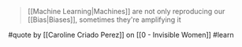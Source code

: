 > [[Machine Learning|Machines]] are not only reproducing our [[Bias|Biases]], sometimes they're amplifying it

#quote by [[Caroline Criado Perez]] on [[0 - Invisible Women]] #learn